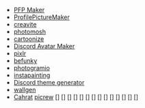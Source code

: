 - [PFP Maker](https://pfpmaker.com/)
- [ProfilePictureMaker](https://profilepicturemaker.com/#quotemaker)
- [creavite](https://auto.creavite.co/icons)
- [photomosh](https://auto.creavite.co/icons)
- [cartoonize](https://edit.cartoonize.net/)
- [Discord Avatar Maker](https://discord-avatar-maker.app/)
- [pixlr](https://pixlr.com/x/#editor)
- [befunky](https://www.befunky.com/pt/criar/desenhar-em-fotos/)
- [photogramio](https://photogramio.com/pt/photoshop#minipaint)
- [instapainting](https://www.instapainting.com/assets)
- [Discord theme generator](https://placeit.net/gaming-templates?f_devices=Discord%20Theme%20Maker)
- [wallgen](https://subhrajitprusty.github.io/wallgen/)
- [Cahrat](charat.me)
[picrew](https://picrew.me/)
[]
[]
[]
[]
[]
[]
[]
[]
[]
[]
[]
[]
[]
[]
